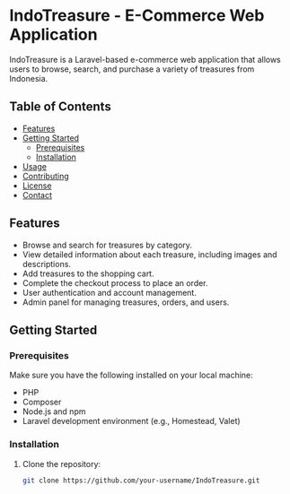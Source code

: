 # IndoTreasure - E-Commerce Web Application

IndoTreasure is a Laravel-based e-commerce web application that allows users to browse, search, and purchase a variety of treasures from Indonesia.

## Table of Contents

- [Features](#features)
- [Getting Started](#getting-started)
  - [Prerequisites](#prerequisites)
  - [Installation](#installation)
- [Usage](#usage)
- [Contributing](#contributing)
- [License](#license)
- [Contact](#contact)

## Features

- Browse and search for treasures by category.
- View detailed information about each treasure, including images and descriptions.
- Add treasures to the shopping cart.
- Complete the checkout process to place an order.
- User authentication and account management.
- Admin panel for managing treasures, orders, and users.

## Getting Started

### Prerequisites

Make sure you have the following installed on your local machine:

- PHP
- Composer
- Node.js and npm
- Laravel development environment (e.g., Homestead, Valet)

### Installation

1. Clone the repository:

   ```bash
   git clone https://github.com/your-username/IndoTreasure.git
